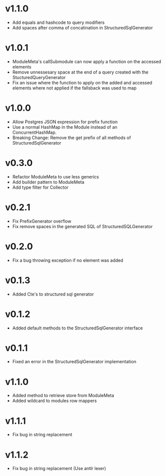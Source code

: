 # v1.1.0

- Add equals and hashcode to query modifiers
- Add spaces after comma of concatination in StructuredSqlGenerator

# v1.0.1

- ModuleMeta's callSubmodule can now apply a function on the accessed elements
- Remove unnessesary space at the end of a query created with the StucturedQueryGenerator
- Fix an issue where the function to apply on the added and accessed elements where not applied if the fallsback was used to map

# v1.0.0

- Allow Postgres JSON expression for prefix function
- Use a normal HashMap in the Module instead of an ConcurrentHashMap.
- Breaking Change: Remove the get prefix of all methods of StructuredSqlGenerator

# v0.3.0

- Refactor ModuleMeta to use less generics
- Add builder pattern to ModuleMeta
- Add type filter for Collector

# v0.2.1

- Fix PrefixGenerator overflow
- Fix remove spaces in the generated SQL of StructuredSQLGenerator

# v0.2.0

- Fix a bug throwing exception if no element was added

# v0.1.3

- Added Cte's to structured sql generator

# v0.1.2

- Added default methods to the StructuredSqlGenerator interface

# v0.1.1

- Fixed an error in the StructuredSqlGenerator implementation

# v1.1.0

- Added method to retrieve store from ModuleMeta
- Added wildcard to modules row mappers

# v1.1.1

- Fix bug in string replacement

# v1.1.2

- Fix bug in string replacement (Use antlr lexer)
